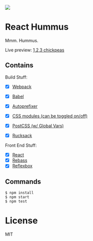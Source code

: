 <a href="https://codeclimate.com/github/hew/react-hummus"><img src="https://codeclimate.com/github/hew/react-hummus/badges/gpa.svg" /></a>

# React Hummus

Mmm. Hummus.

Live preview: [1,2,3 chickpeas](http://tough-iron.surge.sh/)

## Contains
Build Stuff:
- [x] [Webpack](https://webpack.github.io)
- [x] [Babel](https://babeljs.io/)
- [x] [Autoprefixer](https://github.com/postcss/autoprefixer)
- [x] [CSS modules (can be toggled on/off)](https://github.com/outpunk/postcss-modules)
- [x] [PostCSS (w/ Global Vars)](https://github.com/postcss/postcss)
- [x] [Rucksack](http://simplaio.github.io/rucksack/docs)


Front End Stuff:
- [x] [React](https://facebook.github.io/react/)
- [x] [Rebass](https://github.com/jxnblk/rebass)
- [x] [Reflexbox](https://github.com/jxnblk/reflexbox)

## Commands
```shell
$ npm install
$ npm start
$ npm test
```

# License

MIT
